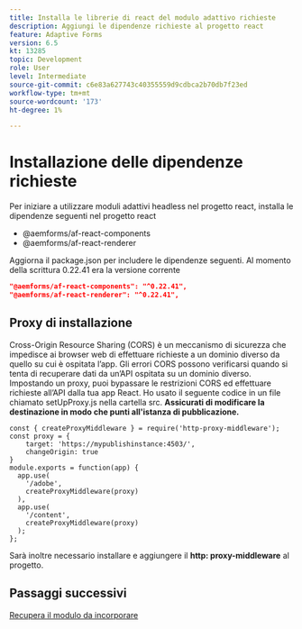 ```yaml
---
title: Installa le librerie di react del modulo adattivo richieste
description: Aggiungi le dipendenze richieste al progetto react
feature: Adaptive Forms
version: 6.5
kt: 13285
topic: Development
role: User
level: Intermediate
source-git-commit: c6e83a627743c40355559d9cdbca2b70db7f23ed
workflow-type: tm+mt
source-wordcount: '173'
ht-degree: 1%

---
```



# Installazione delle dipendenze richieste

Per iniziare a utilizzare moduli adattivi headless nel progetto react, installa le dipendenze seguenti nel progetto react

* @aemforms/af-react-components
* @aemforms/af-react-renderer

Aggiorna il package.json per includere le dipendenze seguenti. Al momento della scrittura 0.22.41 era la versione corrente

```json
"@aemforms/af-react-components": "^0.22.41",
"@aemforms/af-react-renderer": "^0.22.41",
```

## Proxy di installazione

Cross-Origin Resource Sharing (CORS) è un meccanismo di sicurezza che impedisce ai browser web di effettuare richieste a un dominio diverso da quello su cui è ospitata l’app. Gli errori CORS possono verificarsi quando si tenta di recuperare dati da un’API ospitata su un dominio diverso. Impostando un proxy, puoi bypassare le restrizioni CORS ed effettuare richieste all’API dalla tua app React. Ho usato il seguente codice in un file chiamato setUpProxy.js nella cartella src. **Assicurati di modificare la destinazione in modo che punti all&#39;istanza di pubblicazione.**

```
const { createProxyMiddleware } = require('http-proxy-middleware');
const proxy = {
    target: 'https://mypublishinstance:4503/',
    changeOrigin: true
}
module.exports = function(app) {
  app.use(
    '/adobe',
    createProxyMiddleware(proxy)
  ),
  app.use(
    '/content',
    createProxyMiddleware(proxy)
  );
};
```

Sarà inoltre necessario installare e aggiungere il **http: proxy-middleware** al progetto.

## Passaggi successivi

[Recupera il modulo da incorporare](./fetch-the-form.md)
